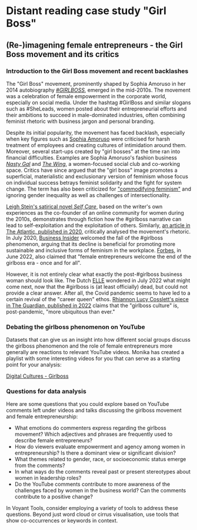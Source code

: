 # Distant reading case study "Girl Boss"

## (Re-)imagening female entrepreneurs - the Girl Boss movement and its critics

### Introduction to the Girl Boss movement and recent backlashes

The "Girl Boss" movement, prominently shaped by Sophia Amoruso in her 2014 autobiography [*#GIRLBOSS*](https://www.theguardian.com/books/2014/jun/04/girlboss-sophia-amoruso-review), emerged in the mid-2010s. The movement was a celebration of female empowerment in the corporate world, especially on social media.
Under the hashtag #GirlBoss and similar slogans such as #SheLeads, women posted about their entrepreneurial efforts and their ambitions to
succeed in male-dominated industries, often combining feminist rhetoric with business jargon and personal branding.

Despite its initial popularity, the movement has faced backlash, especially when key figures such as [Sophia Amoruso](https://en.wikipedia.org/wiki/Sophia_Amoruso) were criticised for harsh treatment of employees and creating cultures of intimidation around them.
Moreover, several start-ups created by "girl bosses" at the time ran into financial difficulties. Examples are Sophia Amoruso's fashion business [*Nasty Gal*](https://en.wikipedia.org/wiki/Nasty_Gal) and [*The Wing*](https://en.wikipedia.org/wiki/The_Wing_(workspace)), a women-focused social club and co-working space.
Critics have since argued that the "girl boss" image promotes a superficial, materialistic and exclusionary version of feminism whose focus on individual success betrays feminist solidarity and the fight for system change. The term has also been criticized for ["commodifying feminism"](https://onlinelibrary.wiley.com/doi/full/10.1111/gwao.12627) and ignoring gender inequality as well as challenges of intersectionality.

[Leigh Stein's satirical novel *Self Care*](https://www.wired.com/story/self-care-girlboss/), based on the writer's own experiences as the co-founder of an online community for women during the 2010s, demonstrates through fiction how the #girlboss narrative can lead to self-exploitation and the exploitation of others. 
Similarly, [an article in The Atlantic, published in 2020,](https://www.theatlantic.com/health/archive/2020/06/girlbosses-what-comes-next/613519/) critically analysed the movement's rhetoric.
In July 2020, [Business Insider](https://www.businessinsider.nl/rise-and-fall-girl-boss-analysis-2020-7?international=true&r=US) welcomed the fall of the #girlboss phenomenon, arguing that its decline is beneficial for promoting more sustainable and inclusive forms of feminism in the workplace.
[Forbes](https://www.forbes.com/sites/maggiemcgrath/2022/06/28/why-female-entrepreneurs-welcome-the-end-of-the-girlboss-era-once-and-for-all/), in June 2022, also claimed that "female entrepreneurs welcome the end of the girlboss era - once and for all".

However, it is not entirely clear what exactly the post-#girlboss business woman should look like. The Dutch [ELLE](https://www.elle.com/nl/carriere-en-geld/a40830883/girlboss-sabbatical-minder-werken-tijdperk/) wondered in July 2022 what might come next, now that the #girlboss is (at least officially) dead, but could not provide a clear answer.
After all, the Covid pandemic seems to have led to a certain revival of the "career queen" ethos. [Rhiannon Lucy Cosslett's piece in The Guardian, published in 2022](https://www.theguardian.com/commentisfree/2022/mar/01/decline-girlboss-culture-career-queen) 
claims that the "girlboss culture" is, post-pandemic, "more ubiquitous than ever." 

### Debating the girlboss phenomenon on YouTube

Datasets that can give us an insight into how different social groups discuss the girlboss phenomenon and the role of female entrepreneurs more generally are reactions to relevant YouTube videos. Monika has created a playlist with some interesting videos for you that can serve as a starting point for your analysis:

[Digital Cultures - Girlboss](https://youtube.com/playlist?list=PL5XPG366xWVs657iGVt3MXFiaj45B_fEX&si=MIu1IXo4iiPEHENt)

### Questions for data analysis

Here are some questions that you could explore based on YouTube comments left under videos and talks discussing the girlboss movement and female entrepreneurship:

* What emotions do commenters express regarding the girlboss movement? Which adjectives and phrases are frequently used to describe female entrepreneurs?
* How do viewers evaluate empowerment and agency among women in entrepreneurship? Is there a dominant view or significant division?
* What themes related to gender, race, or socioeconomic status emerge from the comments?
* In what ways do the comments reveal past or present stereotypes about women in leadership roles?
* Do the YouTube comments contribute to more awareness of the challenges faced by women in the business world? Can the comments contribute to a positive change?

In Voyant Tools, consider employing a variety of tools to address these questions. Beyond just word cloud or cirrus visualisation, use tools that show co-occurrences or keywords in context.

